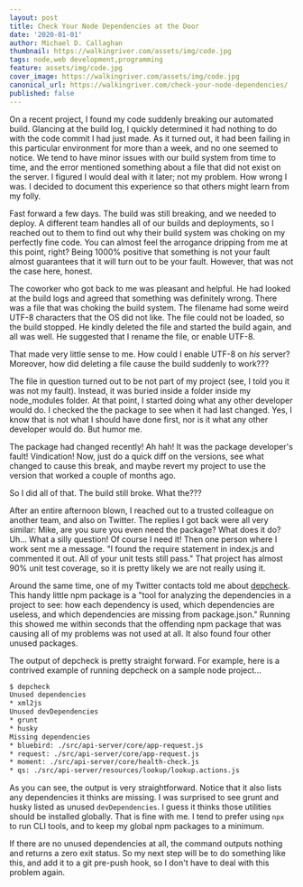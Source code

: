 ```yaml
---
layout: post
title: Check Your Node Dependencies at the Door
date: '2020-01-01'
author: Michael D. Callaghan
thumbnail: https://walkingriver.com/assets/img/code.jpg
tags: node,web development,programming
feature: assets/img/code.jpg
cover_image: https://walkingriver.com/assets/img/code.jpg
canonical_url: https://walkingriver.com/check-your-node-dependencies/
published: false
---
```


On a recent project, I found my code suddenly breaking our automated build. Glancing at the build log, I quickly determined it had nothing to do with the code commit I had just made. As it  turned out, it had been failing in this particular environment for more than a week, and no one seemed to notice. We tend to have minor issues with our build system from time to time, and the error mentioned something about a file that did not exist on the server. I figured I would deal with it later; not my problem. How wrong I was. I decided to document this experience so that others might learn from my folly.

<!--more-->

Fast forward a few days. The build was still breaking, and we needed to deploy. A different team handles all of our builds and deployments, so I reached out to them to find out why their build system was choking on my perfectly fine code. You can almost feel the arrogance dripping from me at this point, right? Being 1000% positive that something is not your fault almost guarantees that it will turn out to be your fault. However, that was not the case here, honest.

The coworker who got back to me was pleasant and helpful. He had looked at the build logs and agreed that something was definitely wrong. There was a file that was choking the build system. The filename had some weird UTF-8 characters that the OS did not like. The file could not be loaded, so the build stopped. He kindly deleted the file and started the build again, and all was well. He suggested that I rename the file, or enable UTF-8. 

That made very little sense to me. How could I enable UTF-8 on _his_ server? Moreover, how did deleting a file cause the build suddenly to work???

The file in question turned out to be not part of my project (see, I told you it was not my fault). Instead, it was buried inside a folder inside my node_modules folder. At that point, I started doing what any other developer would do. I checked the the package to see when it had last changed. Yes, I know that is not what I should have done first, nor is it what any other developer would do. But humor me.

The package had changed recently! Ah hah! It was the package developer's fault! Vindication! Now, just do a quick diff on the versions, see what changed to cause this break, and maybe revert my project to use the version that worked a couple of months ago. 

So I did all of that. The build still broke. What the???

After an entire afternoon blown, I reached out to a trusted colleague on another team, and also on Twitter. The replies I got back were all very similar: Mike, are you sure you even need the package? What does it do? Uh... What a silly question! Of course I need it! Then one person where I work sent me a message. "I found the require statement in index.js and commented it out. All of your unit tests still pass." That project has almost 90% unit test coverage, so it is pretty likely we are not really using it. 

Around the same time, one of my Twitter contacts told me about [depcheck](https://www.npmjs.com/package/depcheck). This handy little npm package is a "tool for analyzing the dependencies in a project to see: how each dependency is used, which dependencies are useless, and which dependencies are missing from package.json." Running this showed me within seconds that the offending npm package that was causing all of my problems was not used at all. It also found four other unused packages. 

The output of depcheck is pretty straight forward. For example, here is a contrived example of running depcheck on a sample node project...

```sh
$ depcheck
Unused dependencies
* xml2js
Unused devDependencies
* grunt
* husky
Missing dependencies
* bluebird: ./src/api-server/core/app-request.js
* request: ./src/api-server/core/app-request.js
* moment: ./src/api-server/core/health-check.js
* qs: ./src/api-server/resources/lookup/lookup.actions.js
```

As you can see, the output is very straightforward. Notice that it also lists any dependencies it thinks are missing. I was surprised to see grunt and husky listed as unused `devDependencies`. I guess it thinks those utilities should be installed globally. That is fine with me. I tend to prefer using `npx` to run CLI tools, and to keep my global npm packages to a minimum. 

If there are no unused dependencies at all, the command outputs nothing and returns a zero exit status. So my next step will be to do something like this, and add it to a git pre-push hook, so I don't have to deal with this problem again. 

```sh
```


